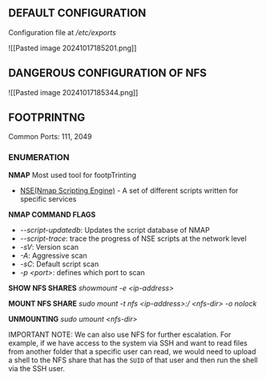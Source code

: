 ## DEFAULT CONFIGURATION
Configuration file at */etc/exports*

![[Pasted image 20241017185201.png]]
## DANGEROUS CONFIGURATION OF NFS
![[Pasted image 20241017185344.png]]
## FOOTPRINTNG
Common Ports: 111, 2049
### ENUMERATION
**NMAP**
Most used tool for footpTrinting
- [NSE(Nmap Scripting Engine)](https://nmap.org/book/nse.html) - A set of different scripts written for specific services

**NMAP COMMAND FLAGS**
- *--script-updatedb*: Updates the script database of NMAP
- *--script-trace*: trace the progress of NSE scripts at the network level
- *-sV*: Version scan
- *-A*: Aggressive scan
- *-sC*: Default script scan
- *-p \<port\>*:  defines which port to scan

**SHOW NFS SHARES**
*showmount -e \<ip-address\>*

**MOUNT NFS SHARE**
*sudo mount -t nfs \<ip-address\>:/ \<nfs-dir\> -o nolock*

**UNMOUNTING**
*sudo umount \<nfs-dir\>*




IMPORTANT NOTE: We can also use NFS for further escalation. For example, if we have access to the system via SSH and want to read files from another folder that a specific user can read, we would need to upload a shell to the NFS share that has the `SUID` of that user and then run the shell via the SSH user.
